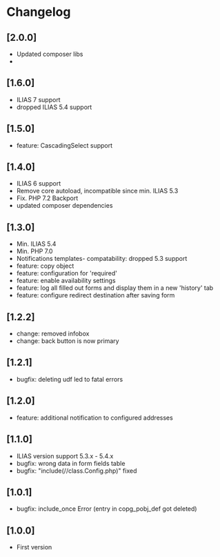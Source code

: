 # Changelog

## [2.0.0]
- Updated composer libs
- 

## [1.6.0]
- ILIAS 7 support
- dropped ILIAS 5.4 support

## [1.5.0]
- feature: CascadingSelect support

## [1.4.0]
- ILIAS 6 support
- Remove core autoload, incompatible since min. ILIAS 5.3
- Fix. PHP 7.2 Backport
- updated composer dependencies

## [1.3.0]
- Min. ILIAS 5.4
- Min. PHP 7.0
- Notifications templates- compatability: dropped 5.3 support
- feature: copy object
- feature: configuration for 'required'
- feature: enable availability settings
- feature: log all filled out forms and display them in a new 'history' tab
- feature: configure redirect destination after saving form

## [1.2.2]
- change: removed infobox
- change: back button is now primary

## [1.2.1]
- bugfix: deleting udf led to fatal errors

## [1.2.0]
- feature: additional notification to configured addresses

## [1.1.0]
- ILIAS version support 5.3.x - 5.4.x
- bugfix: wrong data in form fields table
- bugfix: "include(//class.Config.php)" fixed

## [1.0.1]
- bugfix: include_once Error (entry in copg_pobj_def got deleted)

## [1.0.0]
- First version
